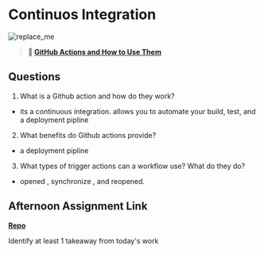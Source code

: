 # Continuos Integration

![replace_me](https://codeworks.blob.core.windows.net/public/assets/img/illustrations/placeholder.svg)

> **📖 [GitHub Actions and How to Use Them](https://codeworksacademy.com/fs-student-guide/resources/wk8-9/05-Github-Actions)**

## Questions

1. What is a Github action and how do they work?
  - its a continuous integration. allows you to automate your build, test, and a deployment pipline
2. What benefits do Github actions provide?
  - a deployment pipline
3. What types of trigger actions can a workflow use? What do they do?
  - opened , synchronize , and reopened.
## Afternoon Assignment Link

**[Repo](https://github.com/Parker-ward/<ASSIGNMENT_REPO>)**

Identify at least 1 takeaway from today's work
